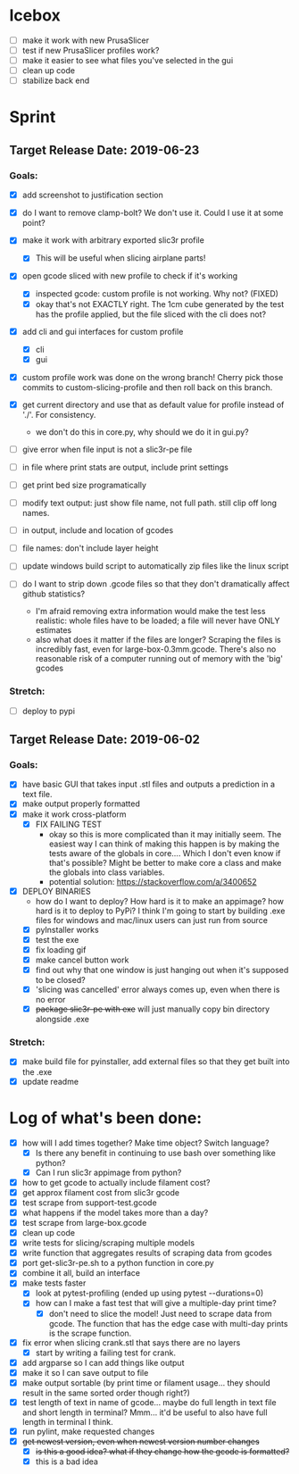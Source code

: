 # Icebox
 - [ ] make it work with new PrusaSlicer
 - [ ] test if new PrusaSlicer profiles work?
 - [ ] make it easier to see what files you've selected in the gui
 - [ ] clean up code
 - [ ] stabilize back end

# Sprint
## Target Release Date: 2019-06-23
### Goals:
 - [x] add screenshot to justification section
 - [x] do I want to remove clamp-bolt? We don't use it. Could I use it at some
   point?

 - [x] make it work with arbitrary exported slic3r profile
   - [x] This will be useful when slicing airplane parts!
 - [x] open gcode sliced with new profile to check if it's working
   - [x] inspected gcode: custom profile is not working. Why not? (FIXED)
   - [x] okay that's not EXACTLY right. The 1cm cube generated by the test has
     the profile applied, but the file sliced with the cli does not?
 - [x] add cli and gui interfaces for custom profile
   - [x] cli
   - [x] gui
 - [x] custom profile work was done on the wrong branch! Cherry pick those
   commits to custom-slicing-profile and then roll back on this branch.
 - [x] get current directory and use that as default value for profile instead
   of './'. For consistency.
    - we don't do this in core.py, why should we do it in gui.py?
 - [ ] give error when file input is not a slic3r-pe file
 - [ ] in file where print stats are output, include print settings
 - [ ] get print bed size programatically

 - [ ] modify text output: just show file name, not full path. still clip off
   long names.
 - [ ] in output, include and location of gcodes
 - [ ] file names: don't include layer height

 - [ ] update windows build script to automatically zip files like the linux
   script
 - [ ] do I want to strip down .gcode files so that they don't dramatically
   affect github statistics?
    - I'm afraid removing extra information would make the test less realistic:
      whole files have to be loaded; a file will never have ONLY estimates
    - also what does it matter if the files are longer? Scraping the files is
      incredibly fast, even for large-box-0.3mm.gcode. There's also no
      reasonable risk of a computer running out of memory with the 'big' gcodes
### Stretch:
 - [ ] deploy to pypi

## Target Release Date: 2019-06-02
### Goals:
 - [x] have basic GUI that takes input .stl files and outputs a prediction in a
   text file.
 - [x] make output properly formatted
 - [x] make it work cross-platform
   - [x] FIX FAILING TEST
     - okay so this is more complicated than it may 
     initially seem. The easiest way I can think of making this happen is by
     making the tests aware of the globals in core.... Which I don't even know
     if that's possible? Might be better to make core a class and make the
     globals into class variables.
     - potential solution: https://stackoverflow.com/a/3400652
 - [x] DEPLOY BINARIES
   - how do I want to deploy? How hard is it to make an appimage? 
     how hard is it to deploy to PyPi? I think I'm going to start by 
     building .exe files for windows and mac/linux users can just 
     run from source
   - [x] pyInstaller works
   - [x] test the exe
   - [x] fix loading gif
   - [x] make cancel button work
   - [x] find out why that one window is just hanging out when it's supposed to
     be closed?
   - [x] 'slicing was cancelled' error always comes up, even when there is no
     error
   - [x] ~~package slic3r-pe with exe~~ will just manually copy bin directory 
   alongside .exe

### Stretch:
 - [x] make build file for pyinstaller, add external files so that they get
   built into the .exe
 - [x] update readme

# Log of what's been done:
 - [x] how will I add times together? Make time object? Switch language?
   - [x] Is there any benefit in continuing to use bash over something like
         python?
   - [x] Can I run slic3r appimage from python?
 - [x] how to get gcode to actually include filament cost?
 - [x] get approx filament cost from slic3r gcode
 - [x] test scrape from support-test.gcode
 - [x] what happens if the model takes more than a day?
 - [x] test scrape from large-box.gcode
 - [x] clean up code
 - [x] write tests for slicing/scraping multiple models
 - [x] write function that aggregates results of scraping data from gcodes
 - [x] port get-slic3r-pe.sh to a python function in core.py
 - [x] combine it all, build an interface
 - [x] make tests faster
   - [x] look at pytest-profiling (ended up using pytest --durations=0)
   - [x] how can I make a fast test that will give a multiple-day print time?
     - [x] don't need to slice the model! Just need to scrape data from gcode.
       The function that has the edge case with multi-day prints is the scrape
       function.
 - [x] fix error when slicing crank.stl that says there are no layers
   - [x] start by writing a failing test for crank.
 - [x] add argparse so I can add things like output
 - [x] make it so I can save output to file
 - [x] make output sortable (by print time or filament usage... they should
       result in the same sorted order though right?)
 - [x] test length of text in name of gcode... maybe do full length in text
       file and short length in terminal? Mmm... it'd be useful to also have
       full length in terminal I think.
 - [x] run pylint, make requested changes
 - [x] ~~get newest version, even when newest version number changes~~
   - [x] ~~is this a good idea? what if they change how the gcode is
     formatted?~~
   - [x] this is a bad idea